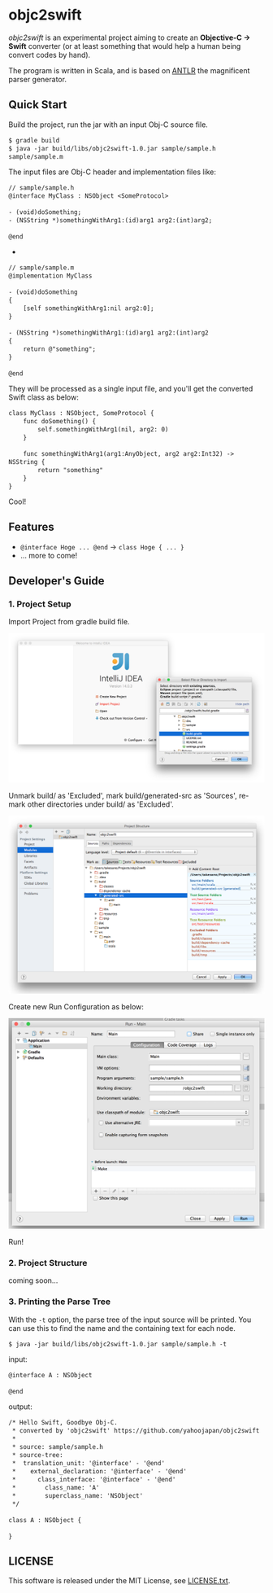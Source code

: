 # objc2swift

*objc2swift* is an experimental project aiming to create an **Objective-C -> Swift** converter (or at least something that would help a human being convert codes by hand). 

The program is written in Scala, and is based on [ANTLR](http://www.antlr.org) the magnificent parser generator.

## Quick Start

Build the project, run the jar with an input Obj-C source file.

```
$ gradle build
$ java -jar build/libs/objc2swift-1.0.jar sample/sample.h sample/sample.m
```

The input files are Obj-C header and implementation files like:

```
// sample/sample.h
@interface MyClass : NSObject <SomeProtocol>

- (void)doSomething;
- (NSString *)somethingWithArg1:(id)arg1 arg2:(int)arg2;

@end
```

+

```
// sample/sample.m
@implementation MyClass

- (void)doSomething
{
    [self somethingWithArg1:nil arg2:0];
}

- (NSString *)somethingWithArg1:(id)arg1 arg2:(int)arg2
{
    return @"something";
}

@end
```

They will be processed as a single input file, and you'll get the converted Swift class as below:

```
class MyClass : NSObject, SomeProtocol {
    func doSomething() {
        self.somethingWithArg1(nil, arg2: 0)
    }

    func somethingWithArg1(arg1:AnyObject, arg2 arg2:Int32) -> NSString {
        return "something"
    }
}
```

Cool!

## Features
* `@interface Hoge ... @end` -> `class Hoge { ... }`
* ... more to come!

## Developer's Guide

### 1. Project Setup

Import Project from gradle build file.

![ss2.png](doc/ss2.png)

Unmark build/ as 'Excluded', mark build/generated-src as 'Sources', re-mark other directories under build/ as 'Excluded'.

![ss4.png](doc/ss4.png)

Create new Run Configuration as below:

![ss3.png](doc/ss3.png)

Run!

### 2. Project Structure

coming soon...

### 3. Printing the Parse Tree

With the `-t` option, the parse tree of the input source will be printed. You can use this to find the name and the containing text for each node.

```
$ java -jar build/libs/objc2swift-1.0.jar sample/sample.h -t
```

input:

```
@interface A : NSObject

@end
```

output:

```
/* Hello Swift, Goodbye Obj-C.
 * converted by 'objc2swift' https://github.com/yahoojapan/objc2swift
 *
 * source: sample/sample.h
 * source-tree:
 *  translation_unit: '@interface' - '@end'
 *    external_declaration: '@interface' - '@end'
 *      class_interface: '@interface' - '@end'
 *        class_name: 'A'
 *        superclass_name: 'NSObject'
 */

class A : NSObject {

}
```

## LICENSE
This software is released under the MIT License, see [LICENSE.txt](LICENSE.txt).
